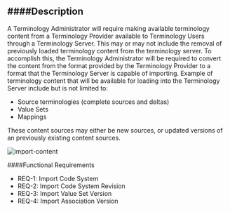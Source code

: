 ####Description
--------------
A Terminology Administrator will require making available terminology content from a Terminology Provider available to Terminology Users through a Terminology Server. This may or may not include the removal of previously loaded terminology content from the terminology server. To accomplish this, the Terminology Administrator will be required to convert the content from the format provided by the Terminology Provider to a format that the Terminology Server is capable of importing. Example of terminology content that will be available for loading into the Terminology Server include but is not limited to:

* Source terminologies (complete sources and deltas)
* Value Sets
* Mappings

These content sources may either be new sources, or updated versions of an previously existing content sources.

![import-content](https://f.cloud.github.com/assets/4283040/1252736/e75548a0-2b51-11e3-90ba-22e55e0d3ba5.PNG)

####Functional Requirements
* REQ-1:	Import Code System
* REQ-2:	Import Code System Revision
* REQ-3: 	Import Value Set Version 
* REQ-4:  Import Association Version

